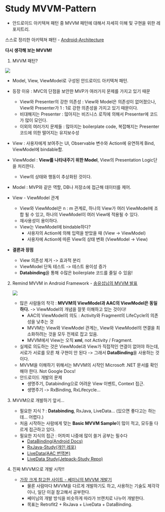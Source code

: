 # Study MVVM-Pattern

- 안드로이드 아키텍쳐 패턴 중 MVVM 패턴에 대해서 자세히 이해 및 구현을 위한 레포지트리.

스스로 정리한 아키텍쳐 패턴 - [Android-Architecture](https://github.com/KRMKGOLD/Android-Architecture)

**다시 생각해 보는 MVVM!**

1. MVVM 패턴?

![](https://cdn-images-1.medium.com/max/1600/1*VLhXURHL9rGlxNYe9ydqVg.png)

- Model, View, ViewModel로 구성된 안드로이드 아키텍쳐 패턴.
- 등장 이유 : MVC의 단점을 보안한 MVP가 여러가지 문제를 가지고 있기 때문
  - View와 Presenter의 강한 의존성 : View와 Model은 의존성이 없어졌으나, View와 Presenter가 1 : 1로 강한 의존성을 가지고 있기 때문이다.
  - 비대해지는 Presenter : 많아지는 비즈니스 로직에 의해서 Presenter에 코드가 많이 모인다.
  - 이외의 여러가지 문제들 : 많아지는 boilerplate code, 복잡해지는 Presenter 코드에 의한 떨어지는 유지보수성
- View : 사용자에게 보여주는 UI, Observable 변수와 Action에 유연하게 Bind, ViewModel에 bindable함.
- ViewModel : **View를 나타내주기 위한 Model**, View의 Presentation Logic단을 처리한다.
  - View의 상태와 행동이 추상화된 것이다.
- Model : MVP와 같은 역할, DB나 저장소에 접근해 데이터를 제어.



- View - ViewModel 관계
  - View와 ViewModel은 n : m 관계로, 하나의 View가 여러 ViewModel에 조합 될 수 있고, 하나의 ViewModel이 여러 View에 적용될 수 있다.
  - 재사용성이 용이하다.
  - View는 ViewModel에 bindable하다?
    - 사용자의 Action에 의해 입력을 받았을 때 (View -> ViewModel)
    - 사용자에 Action에 따른 View의 상태 변화 (ViewModel -> View)
- **결론과 장점**
  - View 의존성 제거 -> 효과적 분리
  - ViewModel 단독 테스트 -> 테스트 용이성 증가
  - **Databinding**을 통해 수많은 boilerplate 코드를 줄일 수 있음!



2. Remind MVVM in Android Framework - [송유섭님의 MVVM 발표](https://tv.naver.com/v/4637223)

   ![](https://kaidroid.me/assets/images/mvvm_impl.png)

   - 많은 사람들의 착각 : **MVVM의 ViewModel과 AAC의 ViewModel은 동일하다.** -> ViewModel의 개념을 잘못 이해하고 있는 것이다!
     - AAC의 ViewModel의 의도 : Activity와 Fragment의 LifeCycle의 의존성을 낮추는 것
     - MVVM는 View와 ViewModel 관계는, View와 ViewModel의 연결을 최소화하려는 것을 모두 전제로 잡고 있음.
     - MVVM에서 View는 오직 **xml**, not Activity / Fragment.
   - 실제로 의도하는 것은 ViewModel과 View가 직접적인 연결이 없어야 하는데, 서로가 서로를 모른 채 구현이 안 된다 -> 그래서 **DataBinding**을 사용하는 것이다.
   - MVVM을 이해하기 위해서는 MVVM의 시작인 Microsoft .NET 문서를 확인해야 한다. Not Google Docs!
   - 안드로이드 개발의 문제
     - 생명주기, Databinding으로 어려운 View 이벤트, Context 접근.
     - 생명주기 -> RxBinding, RxLifecycle...



3. MVVM으로 개발하기 앞서...

   - 필요한 지식 ? : **Databinding**, RxJava, LiveData... (있으면 좋다고는 하는데... 어렵다.)
   - 처음 시작하는 사람에게 맞는 **Basic MVVM Sample**이 많이 적고, 모두들 다르게 접근하고 있다.
   - 필요한 지식의 접근 : 어차피 나중에 많이 쓸거 공부는 필수다
     - [DataBinding(Android Docs)](https://developer.android.com/topic/libraries/data-binding?hl=ko)
     - [RxJava-Study(개인 레포)](https://github.com/KRMKGOLD/RxJava-Study)
     - [LiveData(AAC 번역본)](http://dktfrmaster.blogspot.com/2018/02/livedata.html)
     - [LiveData Study(Jetpack-Study Repo)](https://github.com/KRMKGOLD/Android-Jetpack-Study/tree/master/LiveData)
   

4. 진짜 MVVM으로 개발 시작!!

   - [가장 크게 참고한 사이트 - 쎄미님의 MVVM 개발기](http://susemi99.kr/page/2/?s=MVVM&submit=Search)
     - 물론 사람마다 MVVM을 다르게 개발하기도 하고, 사용하는 기술도 제각각이나, 일단 이걸 참고해서 공부한다.
     - 쎄미님의 개발 방식을 비슷하게 따라가 브랜치로 나누어 개발한다.
     - 목표는 Retrofit2 + RxJava + LiveData + DataBinding.
